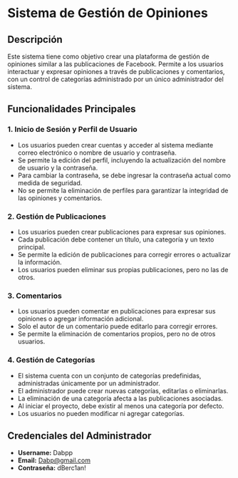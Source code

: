 # Sistema de Gestión de Opiniones

## Descripción
Este sistema tiene como objetivo crear una plataforma de gestión de opiniones similar a las publicaciones de Facebook. Permite a los usuarios interactuar y expresar opiniones a través de publicaciones y comentarios, con un control de categorías administrado por un único administrador del sistema.

## Funcionalidades Principales

### 1. Inicio de Sesión y Perfil de Usuario
- Los usuarios pueden crear cuentas y acceder al sistema mediante correo electrónico o nombre de usuario y contraseña.
- Se permite la edición del perfil, incluyendo la actualización del nombre de usuario y la contraseña.
- Para cambiar la contraseña, se debe ingresar la contraseña actual como medida de seguridad.
- No se permite la eliminación de perfiles para garantizar la integridad de las opiniones y comentarios.

### 2. Gestión de Publicaciones
- Los usuarios pueden crear publicaciones para expresar sus opiniones.
- Cada publicación debe contener un título, una categoría y un texto principal.
- Se permite la edición de publicaciones para corregir errores o actualizar la información.
- Los usuarios pueden eliminar sus propias publicaciones, pero no las de otros.

### 3. Comentarios
- Los usuarios pueden comentar en publicaciones para expresar sus opiniones o agregar información adicional.
- Solo el autor de un comentario puede editarlo para corregir errores.
- Se permite la eliminación de comentarios propios, pero no de otros usuarios.

### 4. Gestión de Categorías
- El sistema cuenta con un conjunto de categorías predefinidas, administradas únicamente por un administrador.
- El administrador puede crear nuevas categorías, editarlas o eliminarlas.
- La eliminación de una categoría afecta a las publicaciones asociadas.
- Al iniciar el proyecto, debe existir al menos una categoría por defecto.
- Los usuarios no pueden modificar ni agregar categorías.

## Credenciales del Administrador
- **Username:** Dabpp  
- **Email:** Dabp@gmail.com  
- **Contraseña:** dBerc1an!  


